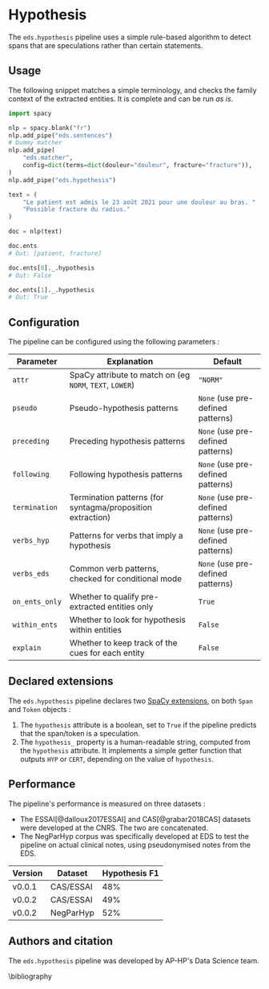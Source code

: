 # Hypothesis

The `eds.hypothesis` pipeline uses a simple rule-based algorithm to detect spans that are speculations rather than certain statements.

## Usage

The following snippet matches a simple terminology, and checks the family context of the extracted entities. It is complete and can be run _as is_.

```python
import spacy

nlp = spacy.blank("fr")
nlp.add_pipe("eds.sentences")
# Dummy matcher
nlp.add_pipe(
    "eds.matcher",
    config=dict(terms=dict(douleur="douleur", fracture="fracture")),
)
nlp.add_pipe("eds.hypothesis")

text = (
    "Le patient est admis le 23 août 2021 pour une douleur au bras. "
    "Possible fracture du radius."
)

doc = nlp(text)

doc.ents
# Out: [patient, fracture]

doc.ents[0]._.hypothesis
# Out: False

doc.ents[1]._.hypothesis
# Out: True
```

## Configuration

The pipeline can be configured using the following parameters :

| Parameter      | Explanation                                                | Default                           |
| -------------- | ---------------------------------------------------------- | --------------------------------- |
| `attr`         | SpaCy attribute to match on (eg `NORM`, `TEXT`, `LOWER`)   | `"NORM"`                          |
| `pseudo`       | Pseudo-hypothesis patterns                                 | `None` (use pre-defined patterns) |
| `preceding`    | Preceding hypothesis patterns                              | `None` (use pre-defined patterns) |
| `following`    | Following hypothesis patterns                              | `None` (use pre-defined patterns) |
| `termination`  | Termination patterns (for syntagma/proposition extraction) | `None` (use pre-defined patterns) |
| `verbs_hyp`    | Patterns for verbs that imply a hypothesis                 | `None` (use pre-defined patterns) |
| `verbs_eds`    | Common verb patterns, checked for conditional mode         | `None` (use pre-defined patterns) |
| `on_ents_only` | Whether to qualify pre-extracted entities only             | `True`                            |
| `within_ents`  | Whether to look for hypothesis within entities             | `False`                           |
| `explain`      | Whether to keep track of the cues for each entity          | `False`                           |

## Declared extensions

The `eds.hypothesis` pipeline declares two [SpaCy extensions](https://spacy.io/usage/processing-pipelines#custom-components-attributes), on both `Span` and `Token` objects :

1. The `hypothesis` attribute is a boolean, set to `True` if the pipeline predicts that the span/token is a speculation.
2. The `hypothesis_` property is a human-readable string, computed from the `hypothesis` attribute. It implements a simple getter function that outputs `HYP` or `CERT`, depending on the value of `hypothesis`.

## Performance

The pipeline's performance is measured on three datasets :

- The ESSAI[@dalloux2017ESSAI] and CAS[@grabar2018CAS] datasets were developed at the CNRS. The two are concatenated.
- The NegParHyp corpus was specifically developed at EDS to test the pipeline on actual clinical notes, using pseudonymised notes from the EDS.

| Version | Dataset   | Hypothesis F1 |
| ------- | --------- | ------------- |
| v0.0.1  | CAS/ESSAI | 48%           |
| v0.0.2  | CAS/ESSAI | 49%           |
| v0.0.2  | NegParHyp | 52%           |

## Authors and citation

The `eds.hypothesis` pipeline was developed by AP-HP's Data Science team.

\bibliography
